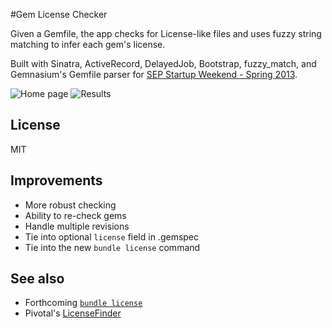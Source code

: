 #Gem License Checker

Given a Gemfile, the app checks for License-like files and uses fuzzy
string matching to infer each gem's license.

Built with Sinatra, ActiveRecord, DelayedJob, Bootstrap, fuzzy_match, and Gemnasium's Gemfile parser for [SEP Startup Weekend - Spring 2013](http://www.sep.com/labs/startupweekend.html).

![Home page](http://i.imgur.com/HOWKoPH.png)
![Results](http://i.imgur.com/EqHftgT.png)

## License
MIT

## Improvements
* More robust checking
* Ability to re-check gems
* Handle multiple revisions
* Tie into optional `license` field in .gemspec
* Tie into the new `bundle license` command

## See also
* Forthcoming [`bundle license`](https://github.com/carlhuda/bundler/pull/1898)
* Pivotal's [LicenseFinder](https://github.com/pivotal/LicenseFinder)
